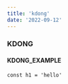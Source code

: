 ```yaml
---
title: 'kdong'
date: '2022-09-12'
---
```


### KDONG

#### KDONG_EXAMPLE

```
const h1 = 'hello'
```
